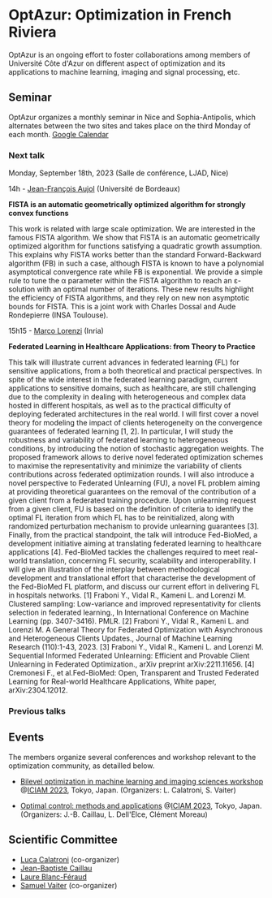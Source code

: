 # OptAzur: Optimization in French Riviera

OptAzur is an ongoing effort to foster collaborations among members of Université Côte d'Azur on different aspect of optimization and its applications to machine learning, imaging and signal processing, etc. 

## Seminar

OptAzur organizes a monthly seminar in Nice and Sophia-Antipolis, which alternates between the two sites and takes place on the third Monday of each month. [Google Calendar](https://calendar.google.com/calendar/u/0?cid=Nzc3NjM0ZDhlMjNkMjE2YTIyZjJlNDVkMmYxYzU2Y2ZkMWIyY2FmZDRkZWRiMGY0ODQ1OGE1NWJlZjRmN2EwZkBncm91cC5jYWxlbmRhci5nb29nbGUuY29t)

### Next talk

Monday, September 18th, 2023 (Salle de conférence, LJAD, Nice)

14h - [Jean-François Aujol](https://www.math.u-bordeaux.fr/~jaujol/) (Université de Bordeaux)

**FISTA is an automatic geometrically optimized algorithm for strongly convex functions**

This work is related with large scale optimization. We are interested in the famous FISTA algorithm. We show that FISTA is an automatic geometrically optimized algorithm for functions satisfying a quadratic growth assumption. This explains why FISTA works better than the standard Forward-Backward algorithm (FB) in such a case, although FISTA is known to have a polynomial asymptotical convergence rate while FB is exponential. We provide a simple rule to tune the α parameter within the FISTA algorithm to reach an ε-solution with an optimal number of iterations. These new results highlight the efficiency of FISTA algorithms, and they rely on new non asymptotic bounds for FISTA.
This is a joint work with Charles Dossal and Aude Rondepierre (INSA Toulouse).

15h15 - [Marco Lorenzi](https://marcolorenzi.github.io) (Inria)

**Federated Learning in Healthcare Applications: from Theory to Practice**

This talk will illustrate current advances in federated learning (FL) for sensitive applications, from a both theoretical and practical perspectives. 
In spite of the wide interest in the federated learning paradigm, current applications to sensitive domains, such as healthcare, are still challenging due to the complexity in dealing with heterogeneous and complex data hosted in different hospitals, as well as to the practical difficulty of deploying federated architectures in the real world.
I will first cover a novel theory for modeling the impact of clients heterogeneity on the convergence guarantees of federated learning [1, 2]. In particular, I will study the robustness and variability of federated learning to heterogeneous conditions, by introducing the notion of stochastic aggregation weights. The proposed framework allows to derive novel federated optimization schemes to maximise the representativity and minimize the variability of clients contributions across federated optimization rounds.
I will also introduce a novel perspective to Federated Unlearning (FU), a novel FL problem aiming at providing theoretical guarantees on the removal of the contribution of a given client from a federated training procedure. Upon unlearning request from a given client, FU is based on the definition of criteria to identify the optimal FL iteration from which FL has to be reinitialized, along with randomized perturbation mechanism to provide unlearning guarantees [3]. 
Finally, from the practical standpoint, the talk will introduce Fed-BioMed, a development initiative aiming at translating federated learning to healthcare applications [4]. Fed-BioMed tackles the challenges required to meet real-world translation, concerning FL security, scalability and interoperability. I will give an illustration of the interplay between methodological development and translational effort that characterise the development of the Fed-BioMed FL platform, and discuss our current effort in delivering FL in hospitals networks. 
[1] Fraboni Y., Vidal R., Kameni L. and Lorenzi M. Clustered sampling: Low-variance and improved representativity for clients selection in federated learning., In International Conference on Machine Learning (pp. 3407-3416). PMLR. 
[2] Fraboni Y., Vidal R., Kameni L. and Lorenzi M. A General Theory for Federated Optimization with Asynchronous and Heterogeneous Clients Updates., Journal of Machine Learning Research (110):1-43, 2023.
[3] Fraboni Y., Vidal R., Kameni L. and Lorenzi M. Sequential Informed Federated Unlearning: Efficient and Provable Client Unlearning in Federated Optimization., arXiv preprint arXiv:2211.11656.
[4] Cremonesi F., et al.Fed-BioMed: Open, Transparent and Trusted Federated Learning for Real-world Healthcare Applications, White paper, arXiv:2304.12012.

### Previous talks

## Events

The members organize several conferences and workshop relevant to the optimization community, as detailled below.

- [Bilevel optimization in machine learning and imaging sciences workshop](https://iciam2023.org/registered_data?id=00400) @[ICIAM 2023](https://iciam2023.org/accepted_ms#00400_Bilevel_optimization_in_machine_learning_and_imaging_sciences), Tokyo, Japan. (Organizers: L. Calatroni, S. Vaiter)

- [Optimal control: methods and applications](https://iciam2023.org/registered_data?id=00731) @[ICIAM 2023](https://iciam2023.org), Tokyo, Japan. (Organizers: J.-B. Caillau, L. Dell'Elce, Clément Moreau)

## Scientific Committee

- [Luca Calatroni](https://sites.google.com/view/lucacalatroni/home) (co-organizer)
- [Jean-Baptiste Caillau](https://caillau.perso.math.cnrs.fr)
- [Laure Blanc-Féraud](https://www.i3s.unice.fr/~blancf/)
- [Samuel Vaiter](https://samuelvaiter.com) (co-organizer)
